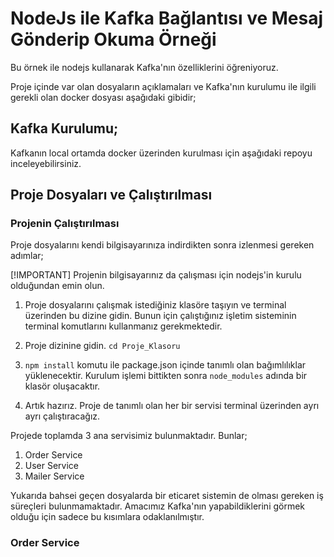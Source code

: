 # NodeJs ile Kafka Bağlantısı ve Mesaj Gönderip Okuma Örneği

Bu örnek ile nodejs kullanarak Kafka'nın özelliklerini öğreniyoruz.

Proje içinde var olan dosyaların açıklamaları ve Kafka'nın kurulumu ile ilgili gerekli olan docker dosyası aşağıdaki gibidir;

## Kafka Kurulumu;

Kafkanın local ortamda docker üzerinden kurulması için aşağıdaki repoyu inceleyebilirsiniz.

## Proje Dosyaları ve Çalıştırılması

### Projenin Çalıştırılması

Proje dosyalarını kendi bilgisayarınıza indirdikten sonra izlenmesi gereken adımlar;

[!IMPORTANT]  Projenin bilgisayarınız da çalışması için nodejs'in kurulu olduğundan emin olun.

1) Proje dosyalarını çalışmak istediğiniz klasöre taşıyın ve terminal üzerinden bu dizine gidin. Bunun için çalıştığınız işletim sisteminin terminal komutlarını kullanmanız gerekmektedir.

2) Proje dizinine gidin. ```cd Proje_Klasoru```

3) ```npm install``` komutu ile package.json içinde tanımlı olan bağımlılıklar yüklenecektir. Kurulum işlemi bittikten sonra ```node_modules``` adında bir klasör oluşacaktır. 

4) Artık hazırız. Proje de tanımlı olan her bir servisi terminal üzerinden ayrı ayrı çalıştıracağız.

Projede toplamda 3 ana servisimiz bulunmaktadır. Bunlar;

1) Order Service
2) User Service
3) Mailer Service

Yukarıda bahsei geçen dosyalarda bir eticaret sistemin de olması gereken iş süreçleri bulunmamaktadır. Amacımız Kafka'nın yapabildiklerini görmek olduğu için sadece bu kısımlara odaklanılmıştır. 

### Order Service
